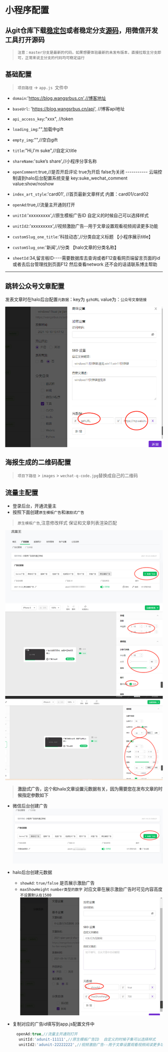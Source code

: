 #  小程序配置


## 从git仓库下载[稳定包](https://github.com/wangsrGit119/mini-blog-halo/releases)或者稳定分支[源码](https://github.com/wangsrGit119/mini-blog-halo)，用微信开发工具打开源码
 > `注意：master分支是最新的代码，如果想要体验最新的未发布版本，直接拉取主分支即可，正常来说主分支的代码均可稳定运行`
## **基础配置**

> `项目路径` -> `app.js `文件中

 - `domain`:'https://blog.wangsrbus.cn',//博客地址
 - `baseUrl`: 'https://blog.wangsrbus.cn/api', //博客api地址
 - `api_access_key`:"xxx", //token
 - `loading_img`:"",加载中gift
 - `empty_img`:"",//空白gift
 - `title`:"Hi,I'm suke",//自定义title
 - `shareName`:'suke’s share',//小程序分享名称
 - `openComment`:true,//是否开启评论 true为开启 false为关闭 -----------  云端控制请到halo后台配置系统变量 key:suke_wechat_comment value:show/noshow
 -  `index_art_style`:'card01', //首页最新文章样式 内置：card01/card02
 - `openAd`:true,//流量主开通则打开
 - `unitId`:'xxxxxxxxx',//原生模板广告ID  自定义的时候自己可以选择样式
 - `unitId2`:'xxxxxxxxx',//视频激励广告--用于文章设置观看视频阅读更多功能
 - `customSlug_one_title`:'科技动态',//分类自定义标题 【小程序展示title】
 - `customSlug_one`:'新闻',//分类 【halo文章的分类名称】
  
 - `sheetId`:34,留言板ID----需要数据库去查询或者F12查看网页端留言页面的id或者去后台管理找到页面F12 然后查看network 还不会的话请联系博主帮助

----



## 跳转公众号文章配置

发表文章时在halo后台配置`元数据`：key为 `gzhURL` value为：`公众号文章链接`

![元数据配置](../images/docwxcloud_20211107164810.png)


## 海报生成的二维码配置

> `项目下路径` > `images` > `wechat-q-code.jpg`替换成自己的二维码   

## 流量主配置

 - 登录后台，开通流量主
 - 按照下面创建`原生模板广告`和`激励式广告`

> `原生模板广告`,注意修改样式 保证和文章列表渲染匹配
 
 ![1](../images/adunit-1.png)
 ![2](../images/adunit-2.png)
 ![3](../images/adunit-3.png)

> **激励式广告，这个和halo文章设置元数据有关，因为需要您在发布文章的时候指定参数如下**

- 微信后台创建广告
![4](../images/adunit-4.png)
  
- halo后台创建元数据
  
  - `showAd`: `true/false`  是否展示激励广告
  - `maxShowHeight` `number类型的数字`  对应文章在展示激励广告时可见内容高度  `不设置默认在1500`
  ![4](../images/article-adunit-set.png)

 - 复制对应的广告id填写到app.js配置文件中
 
```javascript
     openAd:true,//流量主开通则打开
      unitId:'adunit-11111',//原生模板广告ID  自定义的时候子集可以选择样式
      unitId2:'adunit-22222222',//视频激励广告--用于文章设置观看视频阅读更多功能
```

